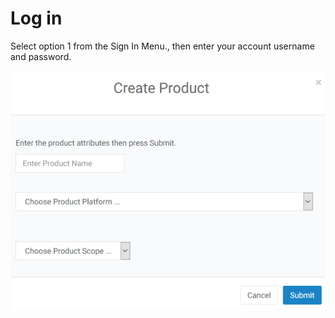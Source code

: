 # Log in

Select option 1 from the Sign In Menu., then enter your account username and password.

![](../../.gitbook/assets/image%20%28102%29.png)

